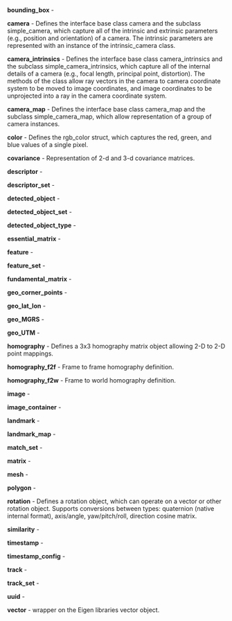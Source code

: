 **bounding_box** - 

**camera** - Defines the interface base class camera and the subclass simple_camera, which capture all of the intrinsic and extrinsic parameters (e.g., position and orientation) of a camera. The intrinsic parameters are represented with an instance of the intrinsic_camera class.

**camera_intrinsics** - Defines the interface base class camera_intrinsics and the subclass simple_camera_intrinsics, which capture all of the internal details of a camera (e.g., focal length, principal point, distortion). The methods of the class allow ray vectors in the camera to camera coordinate system to be moved to image coordinates, and image coordinates to be unprojected into a ray in the camera coordinate system.

**camera_map** - Defines the interface base class camera_map and the subclass simple_camera_map, which allow representation of a group of camera instances.

**color** - Defines the rgb_color struct, which captures the red, green, and blue values of a single pixel.

**covariance** - Representation of 2-d and 3-d covariance matrices.

**descriptor** - 

**descriptor_set** - 

**detected_object** - 

**detected_object_set** - 

**detected_object_type** - 

**essential_matrix** - 

**feature** - 

**feature_set** - 

**fundamental_matrix** - 

**geo_corner_points** - 

**geo_lat_lon** - 

**geo_MGRS** - 

**geo_UTM** - 

**homography** - Defines a 3x3 homography matrix object allowing 2-D to 2-D point mappings.

**homography_f2f** - Frame to frame homography definition.

**homography_f2w** - Frame to world homography definition.

**image** - 

**image_container** - 

**landmark** - 

**landmark_map** - 

**match_set** - 

**matrix** - 

**mesh** - 

**polygon** - 

**rotation** - Defines a rotation object, which can operate on a vector or other rotation object. Supports conversions between types: quaternion (native internal format), axis/angle, yaw/pitch/roll, direction cosine matrix.

**similarity** - 

**timestamp** - 

**timestamp_config** - 

**track** - 

**track_set** - 

**uuid** - 

**vector** - wrapper on the Eigen libraries vector object.
